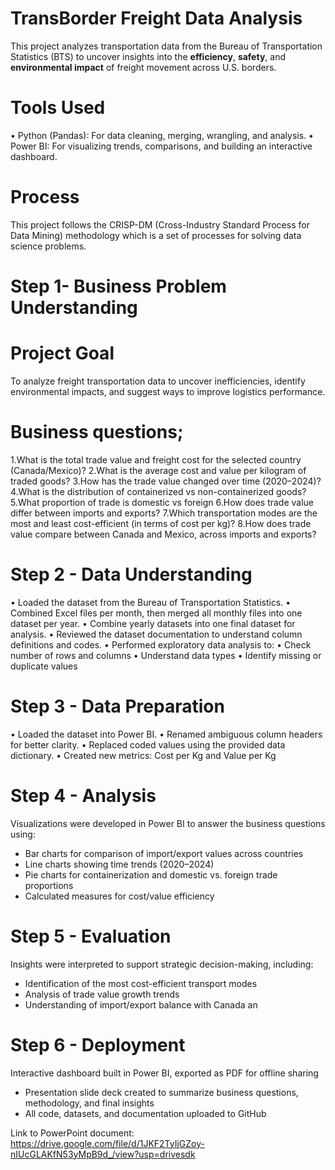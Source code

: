 # TransBorder Freight Data Analysis
This project analyzes transportation data from the Bureau of Transportation Statistics (BTS) to uncover insights into the **efficiency**, **safety**, and **environmental impact** of freight movement across U.S. borders.

# Tools Used
• Python (Pandas): For data cleaning, merging, wrangling, and analysis.
• Power BI: For visualizing trends, comparisons, and building an interactive dashboard.

# Process
This project follows the CRISP-DM (Cross-Industry Standard Process for Data Mining) methodology which is a set of processes for solving data science problems. 

# Step 1- Business Problem Understanding
# Project Goal
To analyze freight transportation data to uncover inefficiencies, identify environmental impacts, and suggest ways to improve logistics performance.

# Business questions; 
1.What is the total trade value and freight cost for the selected country (Canada/Mexico)?
2.What is the average cost and value per kilogram of traded goods?
3.How has the trade value changed over time (2020–2024)?
4.What is the distribution of containerized vs non-containerized goods?
5.What proportion of trade is domestic vs foreign
6.How does trade value differ between imports and exports?
7.Which transportation modes are the most and least cost-efficient (in terms of cost per kg)?
8.How does trade value compare between Canada and Mexico, across imports and exports?

# Step 2 - Data Understanding 
• Loaded the dataset from the Bureau of Transportation Statistics.
• Combined Excel files per month, then merged all monthly files into one dataset per year.
• Combine yearly datasets into one final dataset for analysis.
• Reviewed the dataset documentation to understand column definitions and codes.
• Performed exploratory data analysis to:
•	Check number of rows and columns
•	Understand data types
•	Identify missing or duplicate values

# Step 3 - Data Preparation
• Loaded the dataset into Power BI.
•	Renamed ambiguous column headers  for better clarity.
•	Replaced coded values using the provided data dictionary.
•	Created new metrics: Cost per Kg and Value per Kg 


# Step 4 - Analysis
Visualizations were developed in Power BI to answer the business questions using:
- Bar charts for comparison of import/export values across countries
- Line charts showing time trends (2020–2024)
- Pie charts for containerization and domestic vs. foreign trade proportions
- Calculated measures for cost/value efficiency

# Step 5 - Evaluation 
Insights were interpreted to support strategic decision-making, including:
- Identification of the most cost-efficient transport modes
- Analysis of trade value growth trends
- Understanding of import/export balance with Canada an

# Step 6 - Deployment 
Interactive dashboard built in Power BI, exported as PDF for offline sharing
- Presentation slide deck created to summarize business questions, methodology, and final insights
- All code, datasets, and documentation uploaded to GitHub


Link to PowerPoint document: https://drive.google.com/file/d/1JKF2TyIjGZoy-nIUcGLAKfN53yMpB9d_/view?usp=drivesdk